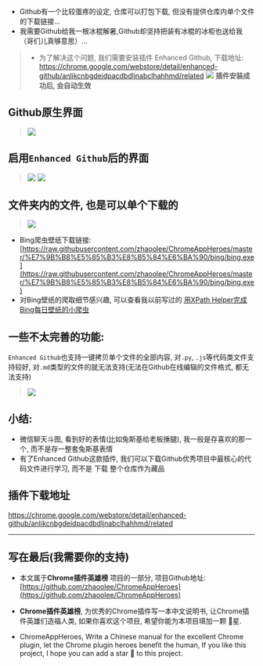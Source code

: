 - Github有一个比较蛋疼的设定, 仓库可以打包下载, 但没有提供仓库内单个文件的下载链接...
- 我需要Github给我一根冰棍解暑,Github却坚持把装有冰棍的冰柜也送给我（哥们儿真够意思）...

> - 为了解决这个问题, 我们需要安装插件 Enhanced Github, 下载地址: https://chrome.google.com/webstore/detail/enhanced-github/anlikcnbgdeidpacdbdljnabclhahhmd/related
> ![](https://upload-images.jianshu.io/upload_images/3203841-c1d085c0c5c09716.png?imageMogr2/auto-orient/strip%7CimageView2/2/w/1240)
> **插件安装成功后, 会自动生效**

## Github原生界面
> ![](https://upload-images.jianshu.io/upload_images/3203841-de6601db946136b7.png?imageMogr2/auto-orient/strip%7CimageView2/2/w/1240)

## 启用`Enhanced Github`后的界面
> ![](https://upload-images.jianshu.io/upload_images/3203841-acdeb710c40ad901.png?imageMogr2/auto-orient/strip%7CimageView2/2/w/1240)
> ![](https://upload-images.jianshu.io/upload_images/3203841-6dcd962a403b2937.png?imageMogr2/auto-orient/strip%7CimageView2/2/w/1240)

## 文件夹内的文件, 也是可以单个下载的
> ![](https://upload-images.jianshu.io/upload_images/3203841-9c4fcb8f45f42239.png?imageMogr2/auto-orient/strip%7CimageView2/2/w/1240)
-  Bing爬虫壁纸下载链接: [https://raw.githubusercontent.com/zhaoolee/ChromeAppHeroes/master/%E7%9B%B8%E5%85%B3%E8%B5%84%E6%BA%90/bing/bing.exe](https://raw.githubusercontent.com/zhaoolee/ChromeAppHeroes/master/%E7%9B%B8%E5%85%B3%E8%B5%84%E6%BA%90/bing/bing.exe) 
- 对Bing壁纸的爬取细节感兴趣, 可以查看我以前写过的 [用XPath Helper完成Bing每日壁纸的小爬虫](https://www.jianshu.com/p/de56618b47d8)

## 一些不太完善的功能:
`Enhanced Github`也支持一键拷贝单个文件的全部内容, 对`.py`, `.js`等代码类文件支持较好, 对`.md`类型的文件的就无法支持(无法在Github在线编辑的文件格式, 都无法支持)
> ![](https://upload-images.jianshu.io/upload_images/3203841-0bdd584b5b93bd62.gif?imageMogr2/auto-orient/strip)

## 小结:
- 微信聊天斗图, 看到好的表情(比如兔斯基给老板捶腿), 我一般是存喜欢的那一个, 而不是存一整套兔斯基表情
- 有了Enhanced Github这款插件, 我们可以下载Github优秀项目中最核心的代码文件进行学习, 而不是 下载 整个仓库作为藏品



## 插件下载地址

https://chrome.google.com/webstore/detail/enhanced-github/anlikcnbgdeidpacdbdljnabclhahhmd/related

---

## 写在最后(我需要你的支持)
- 本文属于**Chrome插件英雄榜** 项目的一部分, 项目Github地址: [https://github.com/zhaoolee/ChromeAppHeroes](https://github.com/zhaoolee/ChromeAppHeroes)

- **Chrome插件英雄榜**, 为优秀的Chrome插件写一本中文说明书, 让Chrome插件英雄们造福人类, 如果你喜欢这个项目, 希望你能为本项目填加一颗 🌟星.

- ChromeAppHeroes, Write a Chinese manual for the excellent Chrome plugin, let the Chrome plugin heroes benefit the human, If you like this project, I hope you can add a star 🌟 to this project.




